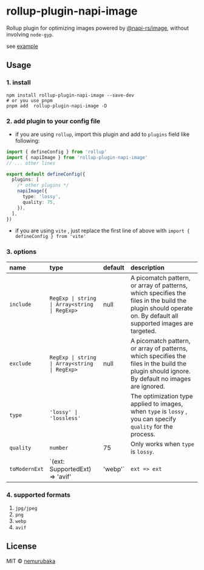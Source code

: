 # rollup-plugin-napi-image

Rollup plugin for optimizing images powered by [@napi-rs/image](https://github.com/Brooooooklyn/Image), without involving `node-gyp`.

see [example](./playground/)

## Usage

### 1. install

```shell
npm install rollup-plugin-napi-image --save-dev
# or you use pnpm
pnpm add  rollup-plugin-napi-image -D
```

### 2. add plugin to your config file

- if you are using `rollup`, import this plugin and add to `plugins` field like following:

```typescript
import { defineConfig } from 'rollup'
import { napiImage } from 'rollup-plugin-napi-image'
// ... other lines

export default defineConfig({
  plugins: [
    /* other plugins */
    napiImage({
      type: 'lossy',
      quality: 75,
    }),
  ],
})
```

- if you are using `vite` , just replace the first line of above with `import { defineConfig } from 'vite'`

### 3. options

| name      | type                                          | default | description                                                                                                                                                   |
| :-------- | :-------------------------------------------- | :------ | :------------------------------------------------------------------------------------------------------------------------------------------------------------ |
| `include` | `RegExp \| string \| Array<string \| RegExp>` | null    | A picomatch pattern, or array of patterns, which specifies the files in the build the plugin should operate on. By default all supported images are targeted. |
| `exclude` | `RegExp \| string \| Array<string \| RegExp>` | null    | A picomatch pattern, or array of patterns, which specifies the files in the build the plugin should ignore. By default no images are ignored.                 |
| `type`    | `'lossy' \| 'lossless'`                       |         | The optimization type applied to images, when `type` is `lossy` , you can specify `quality` for the process.                                                  |
| `quality` | `number`                                      | 75      | Only works when `type` is `lossy`.                                                                                                                            |
| `toModernExt` | `(ext: SupportedExt) => 'avif' | 'webp'` | `ext => ext` | A conversion function that converts the specified image format to a modern image format. |

### 4. supported formats

1. `jpg/jpeg`
2. `png`
3. `webp`
4. `avif`

## License

MIT &copy; [nemurubaka](https://github.com/cijiugechu)
